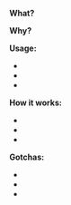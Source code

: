 <!-- If writing isn't your strength, ask @jan-warchol for help ;) -->
<!-- (or join our Discord https://discord.com/invite/ngXmwvjSYF)  -->


**What?**  <!-- Two-sentence summary, understandable for a junior. -->


**Why?**  <!-- What is this needed for? You can link to an issue. -->


**Usage:**
<!-- Example (if applicable), how to verify (if not covered by tests). -->
- 
- 
- 

<!--------------------- For non-trivial changes: ---------------------->

**How it works:**
<!-- Share some starting points for understanding the code. -->
- 
- 
- 

**Gotchas:**
<!-- Any known shortcomings, alternatives to consider, future todos... -->
- 
- 
- 

<!-- PS try to make PR title suitable for pasting into CHANGELOG.md. -->
<!-- Thanks! -->
